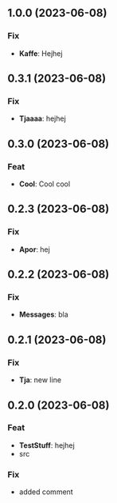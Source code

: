## 1.0.0 (2023-06-08)

### Fix

- **Kaffe**: Hejhej

## 0.3.1 (2023-06-08)

### Fix

- **Tjaaaa**: hejhej

## 0.3.0 (2023-06-08)

### Feat

- **Cool**: Cool cool

## 0.2.3 (2023-06-08)

### Fix

- **Apor**: hej

## 0.2.2 (2023-06-08)

### Fix

- **Messages**: bla

## 0.2.1 (2023-06-08)

### Fix

- **Tja**: new line

## 0.2.0 (2023-06-08)

### Feat

- **TestStuff**: hejhej
- src

### Fix

- added comment
